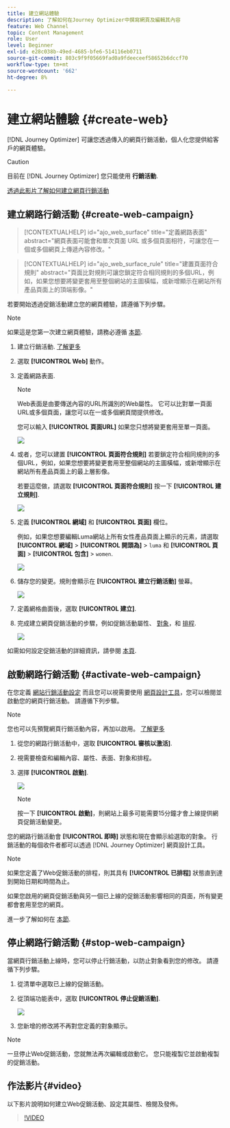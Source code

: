 ```yaml
---
title: 建立網站體驗
description: 了解如何在Journey Optimizer中撰寫網頁及編輯其內容
feature: Web Channel
topic: Content Management
role: User
level: Beginner
exl-id: e28c038b-49ed-4685-bfe6-514116eb0711
source-git-commit: 803c9f9f05669fad0a9fdeeceef58652b6dccf70
workflow-type: tm+mt
source-wordcount: '662'
ht-degree: 8%

---
```


# 建立網站體驗 {#create-web}

[!DNL Journey Optimizer] 可讓您透過傳入的網頁行銷活動，個人化您提供給客戶的網頁體驗。

>[!CAUTION]
>
>目前在 [!DNL Journey Optimizer] 您只能使用 **行銷活動**.

[透過此影片了解如何建立網頁行銷活動](#video)

## 建立網路行銷活動 {#create-web-campaign}

>[!CONTEXTUALHELP]
>id="ajo_web_surface"
>title="定義網路表面"
>abstract="網頁表面可能會和單次頁面 URL 或多個頁面相符，可讓您在一個或多個網頁上傳遞內容修改。"

>[!CONTEXTUALHELP]
>id="ajo_web_surface_rule"
>title="建置頁面符合規則"
>abstract="頁面比對規則可讓您鎖定符合相同規則的多個URL，例如，如果您想要將變更套用至整個網站的主圖橫幅，或新增顯示在網站所有產品頁面上的頂端影像。"

若要開始透過促銷活動建立您的網頁體驗，請遵循下列步驟。

>[!NOTE]
>
>如果這是您第一次建立網頁體驗，請務必遵循 [本節](web-prerequisites.md).

1. 建立行銷活動. [了解更多](../campaigns/create-campaign.md)

1. 選取 **[!UICONTROL Web]** 動作。

1. 定義網路表面.

   >[!NOTE]
   >
   >Web表面是由要傳送內容的URL所識別的Web屬性。 它可以比對單一頁面URL或多個頁面，讓您可以在一或多個網頁間提供修改。

   您可以輸入 **[!UICONTROL 頁面URL]** 如果您只想將變更套用至單一頁面。

   ![](assets/web-campaign-surface.png)

1. 或者，您可以建置 **[!UICONTROL 頁面符合規則]** 若要鎖定符合相同規則的多個URL，例如，如果您想要將變更套用至整個網站的主圖橫幅，或新增顯示在網站所有產品頁面上的最上層影像。

   若要這麼做，請選取 **[!UICONTROL 頁面符合規則]** 按一下 **[!UICONTROL 建立規則]**.

   ![](assets/web-campaign-matching-rule.png)

1. 定義 **[!UICONTROL 網域]** 和 **[!UICONTROL 頁面]** 欄位。

   例如，如果您想要編輯Luma網站上所有女性產品頁面上顯示的元素，請選取 **[!UICONTROL 網域]** > **[!UICONTROL 開頭為]** > `luma` 和 **[!UICONTROL 頁面]** > **[!UICONTROL 包含]** > `women`.

   ![](assets/web-pages-matching-rule.png)

1. 儲存您的變更。規則會顯示在 **[!UICONTROL 建立行銷活動]** 螢幕。

   ![](assets/web-pages-matching-rule-example.png)

1. 定義網格曲面後，選取 **[!UICONTROL 建立]**.

1. 完成建立網頁促銷活動的步驟，例如促銷活動屬性、 [對象](../segment/about-segments.md)，和 [排程](../campaigns/create-campaign.md#schedule).

   ![](assets/web-campaign-steps.png)

如需如何設定促銷活動的詳細資訊，請參閱 [本頁](../campaigns/get-started-with-campaigns.md).

## 啟動網路行銷活動 {#activate-web-campaign}

在您定義 [網站行銷活動設定](#configure-web-campaign) 而且您可以視需要使用 [網頁設計工具](author-web.md)，您可以檢閱並啟動您的網頁行銷活動。 請遵循下列步驟。

>[!NOTE]
>
>您也可以先預覽網頁行銷活動內容，再加以啟用。 [了解更多](author-web.md#test-web-campaign)

1. 從您的網路行銷活動中，選取 **[!UICONTROL 審核以激活]**.

1. 視需要檢查和編輯內容、屬性、表面、對象和排程。

1. 選擇 **[!UICONTROL 啟動]**.

   ![](assets/web-campaign-activate.png)

   >[!NOTE]
   >
   >按一下 **[!UICONTROL 啟動]**，則網站上最多可能需要15分鐘才會上線提供網頁促銷活動變更。

您的網路行銷活動會 **[!UICONTROL 即時]** 狀態和現在會顯示給選取的對象。 行銷活動的每個收件者都可以透過 [!DNL Journey Optimizer] 網頁設計工具。

>[!NOTE]
>
>如果您定義了Web促銷活動的排程，則其具有 **[!UICONTROL 已排程]** 狀態直到達到開始日期和時間為止。
>
>如果您啟用的網頁促銷活動與另一個已上線的促銷活動影響相同的頁面，所有變更都會套用至您的網頁。

進一步了解如何在 [本節](../campaigns/review-activate-campaign.md).

## 停止網路行銷活動 {#stop-web-campaign}

當網頁行銷活動上線時，您可以停止行銷活動，以防止對象看到您的修改。 請遵循下列步驟。

1. 從清單中選取已上線的促銷活動。

1. 從頂端功能表中，選取 **[!UICONTROL 停止促銷活動]**.

   ![](assets/web-campaign-stop.png)

1. 您新增的修改將不再對您定義的對象顯示。

>[!NOTE]
>
>一旦停止Web促銷活動，您就無法再次編輯或啟動它。 您只能複製它並啟動複製的促銷活動。

## 作法影片{#video}

以下影片說明如何建立Web促銷活動、設定其屬性、檢閱及發佈。

>[!VIDEO](https://video.tv.adobe.com/v/3418800/?quality=12&learn=on)